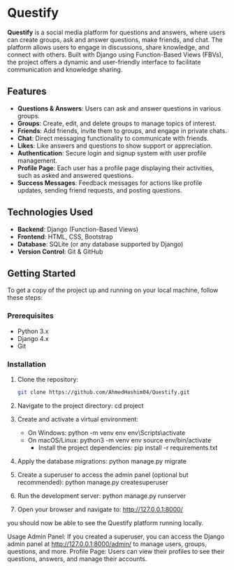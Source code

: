 # Questify

**Questify** is a social media platform for questions and answers, where users can create groups, ask and answer questions, make friends, and chat. The platform allows users to engage in discussions, share knowledge, and connect with others. Built with Django using Function-Based Views (FBVs), the project offers a dynamic and user-friendly interface to facilitate communication and knowledge sharing.

## Features

- **Questions & Answers**: Users can ask and answer questions in various groups.
- **Groups**: Create, edit, and delete groups to manage topics of interest.
- **Friends**: Add friends, invite them to groups, and engage in private chats.
- **Chat**: Direct messaging functionality to communicate with friends.
- **Likes**: Like answers and questions to show support or appreciation.
- **Authentication**: Secure login and signup system with user profile management.
- **Profile Page**: Each user has a profile page displaying their activities, such as asked and answered questions.
- **Success Messages**: Feedback messages for actions like profile updates, sending friend requests, and posting questions.

## Technologies Used

- **Backend**: Django (Function-Based Views)
- **Frontend**: HTML, CSS, Bootstrap
- **Database**: SQLite (or any database supported by Django)
- **Version Control**: Git & GitHub

## Getting Started

To get a copy of the project up and running on your local machine, follow these steps:

### Prerequisites

- Python 3.x
- Django 4.x
- Git

### Installation

1. Clone the repository:
   ```bash
   git clone https://github.com/AhmedHashim04/Questify.git
   
2. Navigate to the project directory:
   cd project
3. Create and activate a virtual environment:

   - On Windows:
         python -m venv env
         env\Scripts\activate
   - On macOS/Linux:
         python3 -m venv env
         source env/bin/activate
     - Install the project dependencies:
         pip install -r requirements.txt
4. Apply the database migrations:
   python manage.py migrate
5. Create a superuser to access the admin panel (optional but recommended):
   python manage.py createsuperuser

6. Run the development server:
   python manage.py runserver
7. Open your browser and navigate to:
   http://127.0.0.1:8000/


you should now be able to see the Questify platform running locally.

Usage
Admin Panel: If you created a superuser, you can access the Django admin panel at http://127.0.0.1:8000/admin/ to manage users, groups, questions, and more.
Profile Page: Users can view their profiles to see their questions, answers, and manage their accounts.


